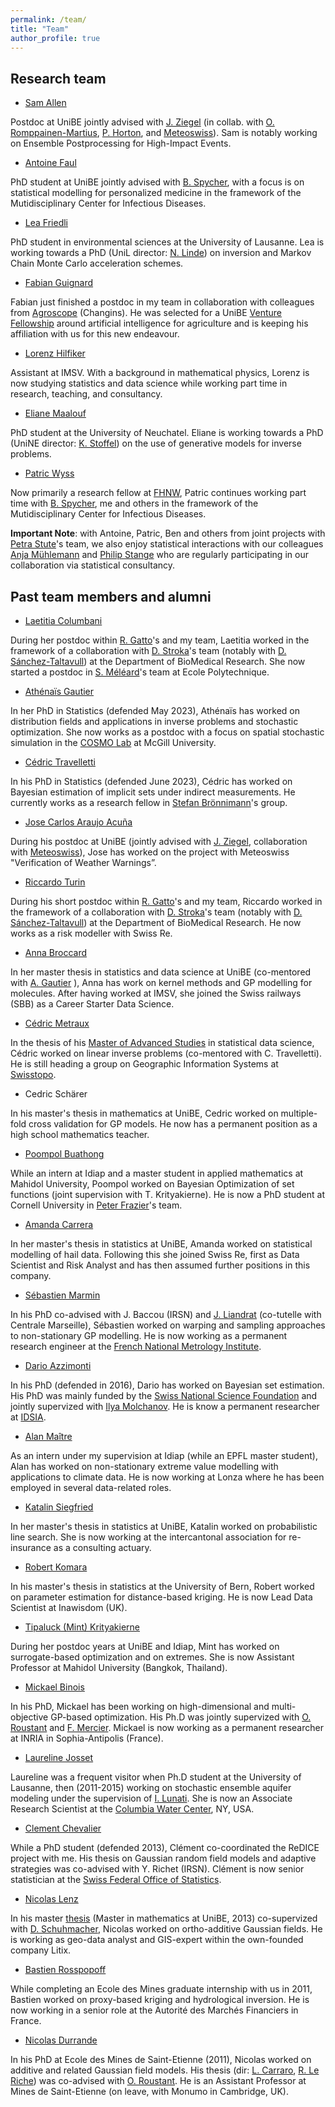 ```yaml
---
permalink: /team/
title: "Team"
author_profile: true
---
```


## Research team

* [Sam Allen](https://www.imsv.unibe.ch/about_us/staff/dr_allen_sam/index_eng.html) 

Postdoc at UniBE jointly advised with [J. Ziegel](https://www.imsv.unibe.ch/ueber_uns/personen/prof_dr_ziegel_johanna/index_ger.html) (in collab. with [O. Romppainen-Martius](https://www.geography.unibe.ch/about_us/staff/prof_dr_romppainen_martius_olivia/index_eng.html), [P. Horton](https://www.geography.unibe.ch/ueber_uns/personen/dr_horton_pascal/index_ger.html), and [Meteoswiss](https://www.meteoswiss.admin.ch/#tab=forecast-map)). 
Sam is notably working on Ensemble Postprocessing for High-Impact Events. 

* [Antoine Faul](https://www.imsv.unibe.ch/about_us/staff/faul_antoine_lo/index_eng.html)

PhD student at UniBE jointly advised with [B. Spycher](https://www.ispm.unibe.ch/about_us/staff/spycher_ben/index_eng.html), with a focus is on statistical modelling for personalized medicine in the framework of the Mutidisciplinary Center for Infectious Diseases. 

* [Lea Friedli](https://leafriedli.com/)

PhD student in environmental sciences at the University of Lausanne. 
Lea is working towards a PhD (UniL director: [N. Linde](https://wp.unil.ch/linde-hydrogeophysics/home/)) on inversion and Markov Chain Monte Carlo acceleration schemes.

* [Fabian Guignard](https://www.imsv.unibe.ch/ueber_uns/personen/dr_guignard_fabian/index_ger.html)

Fabian just finished a postdoc in my team in collaboration with colleagues from [Agroscope](https://www.agroscope.admin.ch/agroscope/en/home/about-us/locations-contacts/changins.html) (Changins). He was selected for a UniBE [Venture Fellowship](https://www.uniaktuell.unibe.ch/2023/venture_fellowships_enter_the_second_round/index_eng.html) around artificial intelligence for agriculture and is keeping his affiliation with us for this new endeavour. 

* [Lorenz Hilfiker](https://www.imsv.unibe.ch/about_us/staff/dr_hilfiker_lorenz_damian/index_eng.html)

Assistant at IMSV. With a background in mathematical physics, Lorenz is now studying statistics and data science while working part time in research, teaching, and consultancy. 

* [Eliane Maalouf](https://www.unine.ch/imi/en/home/equipe/eliane-maalouf.html)

PhD student at the University of Neuchatel. 
Eliane is working towards a PhD (UniNE director: [K. Stoffel](https://www.unine.ch/kilian.stoffel)) on the use of generative models for inverse problems. 

* [Patric Wyss](https://www.ispm.unibe.ch/about_us/staff/wyss_patric/index_eng.html) 

Now primarily a research fellow at [FHNW](https://www.fhnw.ch/en/about-fhnw/schools/school-of-applied-psychology/institute-of-humans-in-complex-systems), Patric continues working part time with [B. Spycher](https://www.ispm.unibe.ch/about_us/staff/spycher_ben/index_eng.html), me and others in the framework of the Mutidisciplinary Center for Infectious Diseases. 

**Important Note**: with Antoine, Patric, Ben and others from joint projects with [Petra Stute](http://www.frauenheilkunde.insel.ch/de/ueber-uns/team/details/person/detail/petra-stute)'s team, we also enjoy statistical interactions with our colleagues [Anja Mühlemann](https://www.imsv.unibe.ch/ueber_uns/personen/dr_muehlemann_anja/index_ger.html) and [Philip Stange](https://www.imsv.unibe.ch/about_us/staff/stange_philip_arndt/index_eng.html) who are regularly participating in our collaboration via statistical consultancy. 

## Past team members and alumni 

* [Laetitia Columbani](https://laetitia-colombani.fr/index-en.html) 

During her postdoc within [R. Gatto](https://www.imsv.unibe.ch/ueber_uns/personen/prof_dr_gatto_riccardo/index_ger.html)'s and my team, Laetitia worked in the framework of a collaboration with [D. Stroka](https://www.bcpm.unibe.ch/about_us/members/people/prof_dr_rernat_stroka_deborah/)'s team (notably with [D. Sánchez-Taltavull](https://www.bcpm.unibe.ch/about_us/members/people/dr_snchez_taltavull_daniel/)) at the Department of BioMedical Research. She now started a postdoc in [S. Méléard](https://sites.google.com/view/sylvie-meleard/accueil)'s team at Ecole Polytechnique. 

* [Athénaïs Gautier](https://athenaisgautier.github.io/) 

In her PhD in Statistics (defended May 2023), Athénaïs has worked on distribution fields and applications in inverse problems and stochastic optimization. She now works as a postdoc with a focus on spatial stochastic simulation in the [COSMO Lab](https://cosmo.mcgill.ca/) at McGill University.  
  
* [Cédric Travelletti](https://cedrictravelletti.github.io/)

In his PhD in Statistics (defended June 2023), Cédric has worked on Bayesian estimation of implicit sets under indirect measurements. He currently works as a research fellow in 
[Stefan Brönnimann](https://www.geography.unibe.ch/ueber_uns/personen/prof_dr_broennimann_stefan/index_ger.html)'s group. 

* [Jose Carlos Araujo Acuña](https://www.researchgate.net/profile/Jose-Carlos-Araujo-Acuna)

During his postdoc at UniBE (jointly advised with [J. Ziegel](https://www.imsv.unibe.ch/ueber_uns/personen/prof_dr_ziegel_johanna/index_ger.html), collaboration with [Meteoswiss](https://www.meteoswiss.admin.ch/#tab=forecast-map)), Jose has worked on the project with Meteoswiss "Verification of Weather Warnings”.

* [Riccardo Turin](https://www.linkedin.com/in/riccardo-turin-22699622b/?originalSubdomain=ch) 

During his short postdoc within [R. Gatto](https://www.imsv.unibe.ch/ueber_uns/personen/prof_dr_gatto_riccardo/index_ger.html)'s and my team, Riccardo worked in the framework of a collaboration with [D. Stroka](https://www.bcpm.unibe.ch/about_us/members/people/prof_dr_rernat_stroka_deborah/)'s team (notably with [D. Sánchez-Taltavull](https://www.bcpm.unibe.ch/about_us/members/people/dr_snchez_taltavull_daniel/)) at the Department of BioMedical Research. He now works as a risk modeller with Swiss Re. 
 
* [Anna Broccard](https://www.linkedin.com/in/anna-broccard/?originalSubdomain=ch) 

In her master thesis in statistics and data science at UniBE (co-mentored with [A. Gautier](https://athenaisgautier.github.io/) ), Anna has work on kernel methods and GP modelling for molecules. After having worked at IMSV, she joined the Swiss railways (SBB) as a Career Starter Data Science. 

* [Cédric Metraux](https://www.linkedin.com/in/c%C3%A9dric-m%C3%A9traux-2894bb147/?originalSubdomain=ch)

In the thesis of his [Master of Advanced Studies](https://www.math-stat.unibe.ch/weiterbildung/cas_das_mas/index_ger.html) in statistical data science, Cédric worked on linear inverse problems (co-mentored with C. Travelletti). He is still heading a group on Geographic Information Systems at [Swisstopo](https://www.swisstopo.admin.ch/). 

* Cedric Schärer

In his master's thesis in mathematics at UniBE, Cedric worked on multiple-fold cross validation for GP models. 
He now has a permanent position as a high school mathematics teacher. 

* [Poompol Buathong](https://www.cam.cornell.edu/research/grad-students/poompol-buathong)

While an intern at Idiap and a master student in applied mathematics at Mahidol University, Poompol worked on Bayesian Optimization of set functions (joint supervision with T. Krityakierne). He is now a PhD student at Cornell University in [Peter Frazier](https://people.orie.cornell.edu/pfrazier/)'s team.

* [Amanda Carrera](https://www.linkedin.com/in/amandacarrera/?originalSubdomain=ch)

In her master's thesis in statistics at UniBE,  Amanda worked on statistical modelling of hail data. Following this she joined Swiss Re, first as Data Scientist and Risk Analyst and has then assumed further positions in this company. 

* [Sébastien Marmin](https://sebastienmarmin.github.io/)

In his PhD co-advised with J. Baccou (IRSN) and [J. Liandrat](http://jliandrat.perso.centrale-marseille.fr/) (co-tutelle with Centrale Marseille), Sébastien worked on warping and sampling approaches to non-stationary GP modelling.  He is now working as a permanent research engineer at the [French National Metrology Institute](https://www.lne.fr/en). 

* [Dario Azzimonti](https://sites.google.com/view/darioazzimonti/home)

In his PhD (defended in 2016), Dario has worked on Bayesian set estimation.  His PhD was mainly funded by the <a href="http://www.snf.ch/en/Pages/default.aspx">Swiss National Science Foundation</a> and jointly supervized with [Ilya Molchanov](https://www.imsv.unibe.ch/about_us/staff/prof_dr_molchanov_ilya/index_eng.html). He is know a permanent researcher at [IDSIA](https://www.idsia.ch/). 


* [Alan Maître](https://www.linkedin.com/in/alan-ma%C3%AEtre-57aa869a/?originalSubdomain=ch)

As an intern under my supervision at Idiap (while an EPFL master student), Alan has worked on non-stationary extreme value modelling with applications to climate data. He is now working at Lonza where he has been employed in several data-related roles. 

* [Katalin Siegfried](https://www.linkedin.com/in/katalin-siegfried-16a542182/)

In her master's thesis in statistics at UniBE, Katalin worked on probabilistic line search.
She is now working at the intercantonal association for re-insurance as a consulting actuary. 

* [Robert Komara](https://www.linkedin.com/in/bob-komara-7075708/?originalSubdomain=uk) 

In his master's thesis in statistics at the University of Bern, Robert worked on parameter estimation for distance-based kriging. 
He is now Lead Data Scientist at Inawisdom (UK). 

* [Tipaluck (Mint) Krityakierne](https://science.mahidol.ac.th/expertise/search.php?q=Tipaluck%20Krityakierne) 

During her postdoc years at UniBE and Idiap, Mint has worked on surrogate-based optimization and on extremes. 
She is now Assistant Professor at Mahidol University (Bangkok, Thailand). 

* [Mickael Binois](https://sites.google.com/site/mickaelbinoishomepage/home) 

 In his PhD, Mickael has been working on high-dimensional and multi-objective GP-based optimization. His Ph.D was jointly supervized with [O. Roustant](https://olivier-roustant.fr/) and [F. Mercier](https://www.linkedin.com/in/fr%C3%A9d%C3%A9ric-mercier-35a0134/?originalSubdomain=fr). Mickael is now working as a permanent researcher at INRIA in Sophia-Antipolis (France).

* [Laureline Josset](https://water.columbia.edu/people/laureline-josset) 

Laureline was a frequent visitor when Ph.D student at the University of Lausanne, then (2011-2015) working on stochastic ensemble aquifer modeling under the supervision of [I. Lunati](https://www.empa.ch/web/s305). She is now an Associate Research Scientist at the [Columbia Water Center](https://water.columbia.edu/), NY, USA. 

* [Clement Chevalier](http://www.clementchevalier.com/) 

While a PhD student (defended 2013), Clément co-coordinated the ReDICE project with me. 
His thesis on Gaussian random field models and adaptive strategies was co-advised with Y. Richet (IRSN). 
Clément is now senior statistician at the [Swiss Federal Office of Statistics](https://www.bfs.admin.ch/bfs/en/home.html).  

* [Nicolas Lenz](https://litix.ch/nicolas-lenz)

In his master [thesis](http://hal.archives-ouvertes.fr/hal-01063741) (Master in mathematics at UniBE, 2013) co-supervized with [D. Schuhmacher](https://dschuhm1.pages.gwdg.de/), Nicolas worked on ortho-additive Gaussian fields. He is working as geo-data analyst and GIS-expert within the own-founded company Litix. 

* [Bastien Rosspopoff](https://www.linkedin.com/in/rosspopoff/?originalSubdomain=fr)

While completing an Ecole des Mines graduate internship with us in 2011, Bastien worked on proxy-based kriging and hydrological inversion.
He is now working in a senior role at the Autorité des Marchés Financiers in France. 

* [Nicolas Durrande](https://sites.google.com/site/nicolasdurrandehomepage/) 

In his PhD at Ecole des Mines de Saint-Etienne (2011), Nicolas worked on additive and related Gaussian field models. 
His thesis (dir: [L. Carraro](https://fr.wikipedia.org/wiki/Laurent_Carraro), [R. Le Riche](https://www.emse.fr/~leriche/)) was co-advised with [O. Roustant](https://olivier-roustant.fr/). He is an Assistant Professor at Mines de Saint-Etienne (on leave, with Monumo in Cambridge, UK).  